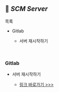 ## 💼 **_SCM Server_**

목록  

* Gitlab

    * 서버 재시작하기


<br/>

### Gitlab

* 서버 재시작하기 

    * [링크 바로가기 >>>](https://docs.gitlab.com/13.8/ee/administration/restart_gitlab.html)

<br/>